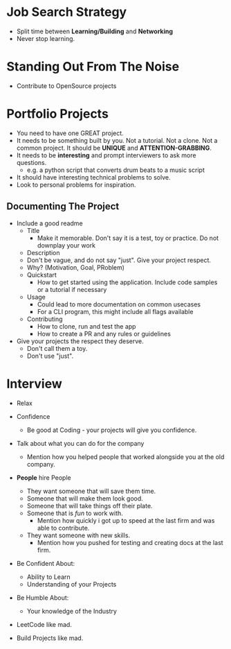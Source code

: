# Job Search Strategy
- Split time between **Learning/Building** and **Networking**
- Never stop learning.

# Standing Out From The Noise
- Contribute to OpenSource projects

# Portfolio Projects
- You need to have one GREAT project.
- It needs to be something built by you. Not a tutorial. Not a clone. Not a common project. It should be **UNIQUE** and **ATTENTION-GRABBING**.
- It needs to be **interesting** and prompt interviewers to ask more questions.
	- e.g. a python script that converts drum beats to a music script
- It should have interesting technical problems to solve.
- Look to personal problems for inspiration.

## Documenting The Project
- Include a good readme
	- Title
		- Make it memorable. Don't say it is a test, toy or practice. Do not downplay your work
	- Description
	- Don't be vague, and do not say "just". Give your project respect.
	- Why? (Motivation, Goal, PRoblem)
	- Quickstart
		- How to get started using the application. Include code samples or a tutorial if necessary
	- Usage
		- Could lead to more documentation on common usecases
		- For a CLI program, this might include all flags available
	- Contributing
		- How to clone, run and test the app
		- How to create a PR and any rules or guidelines
- Give your projects the respect they deserve.
	- Don't call them a toy.
	- Don't use "just".

# Interview
- Relax
- Confidence
	- Be good at Coding - your projects will give you confidence.
- Talk about what you can do for the company
	- Mention how you helped people that worked alongside you at the old company.
- **People** hire People
	- They want someone that will save them time.
	- Someone that will make them look good.
	- Someone that will take things off their plate.
	- Someone that is *fun* to work with.
		- Mention how quickly i got up to speed at the last firm and was able to contribute.
	- They want someone with new skills.
		- Mention how you pushed for testing and creating docs at the last firm.

- Be Confident About:
	- Ability to Learn
	- Understanding of your Projects

- Be Humble About:
	- Your knowledge of the Industry

- LeetCode like mad. 
- Build Projects like mad.
